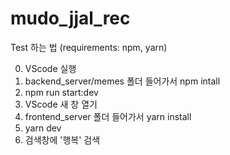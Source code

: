 # mudo_jjal_rec

Test 하는 법 (requirements: npm, yarn)

0. VScode 실행
1. backend_server/memes 폴더 들어가서 npm intall
2. npm run start:dev
3. VScode 새 창 열기
4. frontend_server 폴더 들어가서 yarn install
5. yarn dev
6. 검색창에 '행복' 검색

